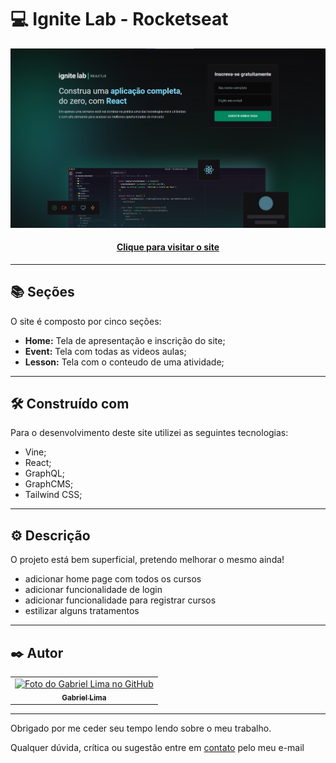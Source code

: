 # 💻 Ignite Lab - Rocketseat

![Resultado final do projeto](public/assets/preview.png)

<h4 align="center"><a href="https://ignite-lab-rocketseat-dun.vercel.app/">Clique para visitar o site</a></h4>

---
## 📚 Seções
O site é composto por cinco seções:
- **Home:** Tela de apresentação e inscrição do site;
- **Event:** Tela com todas as videos aulas;
- **Lesson:** Tela com o conteudo de uma atividade;
---
## 🛠️ Construído com
Para o desenvolvimento deste site utilizei as seguintes tecnologias:
- Vine;
- React;
- GraphQL;
- GraphCMS;
- Tailwind CSS;
---
## ⚙️ Descrição
O projeto está bem superficial, pretendo melhorar o mesmo ainda!
- adicionar home page com todos os cursos
- adicionar funcionalidade de login
- adicionar funcionalidade para registrar cursos
- estilizar alguns tratamentos
---
## ✒️ Autor

<table>
  <tr>
    <td align="center">
      <a href="https://github.com/Gabriellimmaa">
        <img src="https://avatars3.githubusercontent.com/u/42157830" width="100px;" alt="Foto do Gabriel Lima no GitHub"/><br>
        <sub>
          <b>Gabriel Lima</b>
        </sub>
      </a>
    </td>
  </tr>
</table>

---

Obrigado por me ceder seu tempo lendo sobre o meu trabalho.

Qualquer dúvida, crítica ou sugestão entre em <a href="mailto:gabriellimamoraes@gmail.com/">contato</a> pelo meu e-mail
